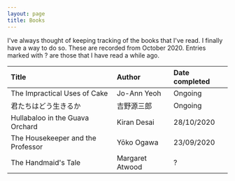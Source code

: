 ```yaml
---
layout: page
title: Books
---
```


I've always thought of keeping tracking of the books that I've read. I finally have a way to do so. These are recorded from October 2020. Entries marked with ? are those that I have read a while ago.

| Title | Author | Date completed |
| :--- | :--- | :--- |
| The Impractical Uses of Cake | Jo-Ann Yeoh | Ongoing |
| 君たちはどう生きるか | 吉野源三郎 | Ongoing |
| Hullabaloo in the Guava Orchard | Kiran Desai | 28/10/2020 |
| The Housekeeper and the Professor | Yōko Ogawa | 23/09/2020 |
| The Handmaid's Tale | Margaret Atwood | ? |
